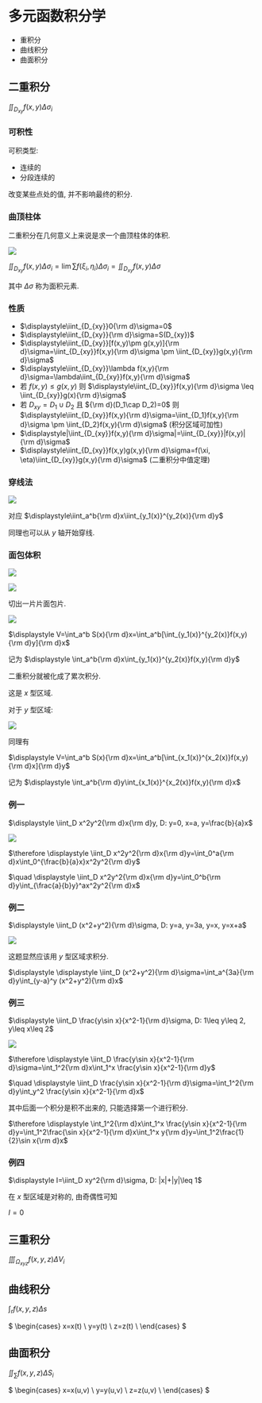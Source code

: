 # 多元函数积分学

* 重积分
* 曲线积分
* 曲面积分


## 二重积分

$\displaystyle \iint_{D_{xy}}f(x,y)\Delta \sigma_i$

### 可积性

可积类型:

* 连续的
* 分段连续的

改变某些点处的值, 并不影响最终的积分.

### 曲顶柱体

二重积分在几何意义上来说是求一个曲顶柱体的体积.

![](image/2021-04-13-08-35-37.png)

$\displaystyle \iint_{D_{xy}}f(x,y)\Delta \sigma_i=\lim \sum f(\xi_i, \eta_i)\Delta \sigma_i=\iint_{D_{xy}}f(x,y)\Delta \sigma$

其中 $\Delta\sigma$ 称为面积元素.

### 性质

* $\displaystyle\iint_{D_{xy}}0{\rm d}\sigma=0$
* $\displaystyle\iint_{D_{xy}}{\rm d}\sigma=S(D_{xy})$
* $\displaystyle\iint_{D_{xy}}[f(x,y)\pm g(x,y)]{\rm d}\sigma=\iint_{D_{xy}}f(x,y){\rm d}\sigma \pm \iint_{D_{xy}}g(x,y){\rm d}\sigma$
* $\displaystyle\iint_{D_{xy}}\lambda f(x,y){\rm d}\sigma=\lambda\iint_{D_{xy}}f(x,y){\rm d}\sigma$
* 若 $f(x,y)\leq g(x,y)$ 则 $\displaystyle\iint_{D_{xy}}f(x,y){\rm d}\sigma \leq \iint_{D_{xy}}g(x){\rm d}\sigma$
* 若 $D_{xy}=D_1\cup D_2$ 且 ${\rm d}(D_1\cap D_2)=0$ 则 $\displaystyle\iint_{D_{xy}}f(x,y){\rm d}\sigma=\iint_{D_1}f(x,y){\rm d}\sigma \pm \iint_{D_2}f(x,y){\rm d}\sigma$ (积分区域可加性)
* $\displaystyle|\iint_{D_{xy}}f(x,y){\rm d}\sigma|=\iint_{D_{xy}}|f(x,y)|{\rm d}\sigma$
* $\displaystyle\iint_{D_{xy}}f(x,y)g(x,y){\rm d}\sigma=f(\xi, \eta)\iint_{D_{xy}}g(x,y){\rm d}\sigma$ (二重积分中值定理)

### 穿线法

![](image/2021-04-13-09-07-22.png)

对应 $\displaystyle\iint_a^b{\rm d}x\iint_{y_1(x)}^{y_2(x)}{\rm d}y$

同理也可以从 $y$ 轴开始穿线.

### 面包体积

![](image/2021-04-13-09-15-31.png)

![](image/2021-04-13-09-07-22.png)

切出一片片面包片.

![](image/2021-04-13-09-19-11.png)

$\displaystyle V=\int_a^b S(x){\rm d}x=\int_a^b[\int_{y_1(x)}^{y_2(x)}f(x,y){\rm d}y]{\rm d}x$

记为 $\displaystyle \int_a^b{\rm d}x\int_{y_1(x)}^{y_2(x)}f(x,y){\rm d}y$

二重积分就被化成了累次积分.

这是 $x$ 型区域.

对于 $y$ 型区域:

![](image/2021-04-13-09-24-27.png)

同理有

$\displaystyle V=\int_a^b S(x){\rm d}x=\int_a^b[\int_{x_1(x)}^{x_2(x)}f(x,y){\rm d}x]{\rm d}y$

记为 $\displaystyle \int_a^b{\rm d}y\int_{x_1(x)}^{x_2(x)}f(x,y){\rm d}x$

### 例一

$\displaystyle \iint_D x^2y^2{\rm d}x{\rm d}y, D: y=0, x=a, y=\frac{b}{a}x$

![](image/2021-04-13-09-29-27.png)

$\therefore \displaystyle \iint_D x^2y^2{\rm d}x{\rm d}y=\int_0^a{\rm d}x\int_0^{\frac{b}{a}x}x^2y^2{\rm d}y$

$\quad \displaystyle \iint_D x^2y^2{\rm d}x{\rm d}y=\int_0^b{\rm d}y\int_{\frac{a}{b}y}^ax^2y^2{\rm d}x$

### 例二

$\displaystyle \iint_D (x^2+y^2){\rm d}\sigma, D: y=a, y=3a, y=x, y=x+a$

![](image/2021-04-13-09-34-56.png)

这题显然应该用 $y$ 型区域求积分.

$\displaystyle \displaystyle \iint_D (x^2+y^2){\rm d}\sigma=\int_a^{3a}{\rm d}y\int_{y-a}^y (x^2+y^2){\rm d}x$

### 例三

$\displaystyle \iint_D \frac{y\sin x}{x^2-1}{\rm d}\sigma, D: 1\leq y\leq 2, y\leq x\leq 2$

![](image/2021-04-13-09-42-51.png)


$\therefore \displaystyle \iint_D \frac{y\sin x}{x^2-1}{\rm d}\sigma=\int_1^2{\rm d}x\int_1^x \frac{y\sin x}{x^2-1}{\rm d}y$

$\quad \displaystyle \iint_D \frac{y\sin x}{x^2-1}{\rm d}\sigma=\int_1^2{\rm d}y\int_y^2 \frac{y\sin x}{x^2-1}{\rm d}x$

其中后面一个积分是积不出来的, 只能选择第一个进行积分.

$\therefore \displaystyle \int_1^2{\rm d}x\int_1^x \frac{y\sin x}{x^2-1}{\rm d}y=\int_1^2\frac{\sin x}{x^2-1}{\rm d}x\int_1^x y{\rm d}y=\int_1^2\frac{1}{2}\sin x{\rm d}x$

### 例四

$\displaystyle I=\iint_D xy^2{\rm d}\sigma, D: |x|+|y|\leq 1$

在 $x$ 型区域是对称的, 由奇偶性可知

$I=0$


## 三重积分

$\displaystyle \iiint_{\Omega_{xyz}}f(x,y,z)\Delta V_i$


## 曲线积分

$\displaystyle \int_r f(x,y,z)\Delta s$

$
\begin{cases}
x=x(t) \\
y=y(t) \\
z=z(t) \\
\end{cases}
$


## 曲面积分

$\displaystyle \iint_{\sum}f(x,y,z)\Delta S_i$

$
\begin{cases}
x=x(u,v) \\
y=y(u,v) \\
z=z(u,v) \\
\end{cases}
$


